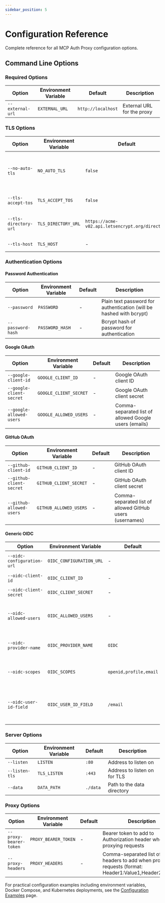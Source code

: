 ```yaml
---
sidebar_position: 5
---
```


# Configuration Reference

Complete reference for all MCP Auth Proxy configuration options.

## Command Line Options

### Required Options

| Option           | Environment Variable | Default            | Description                |
| ---------------- | -------------------- | ------------------ | -------------------------- |
| `--external-url` | `EXTERNAL_URL`       | `http://localhost` | External URL for the proxy |

### TLS Options

| Option                | Environment Variable | Default                                          | Description                                           |
| --------------------- | -------------------- | ------------------------------------------------ | ----------------------------------------------------- |
| `--no-auto-tls`       | `NO_AUTO_TLS`        | `false`                                          | Disable automatic TLS host detection from externalURL |
| `--tls-accept-tos`    | `TLS_ACCEPT_TOS`     | `false`                                          | Accept TLS terms of service                           |
| `--tls-directory-url` | `TLS_DIRECTORY_URL`  | `https://acme-v02.api.letsencrypt.org/directory` | ACME directory URL for TLS certificates               |
| `--tls-host`          | `TLS_HOST`           | -                                                | Host name for TLS                                     |

### Authentication Options

#### Password Authentication

| Option            | Environment Variable | Default | Description                                                         |
| ----------------- | -------------------- | ------- | ------------------------------------------------------------------- |
| `--password`      | `PASSWORD`           | -       | Plain text password for authentication (will be hashed with bcrypt) |
| `--password-hash` | `PASSWORD_HASH`      | -       | Bcrypt hash of password for authentication                          |

#### Google OAuth

| Option                   | Environment Variable   | Default | Description                                           |
| ------------------------ | ---------------------- | ------- | ----------------------------------------------------- |
| `--google-client-id`     | `GOOGLE_CLIENT_ID`     | -       | Google OAuth client ID                                |
| `--google-client-secret` | `GOOGLE_CLIENT_SECRET` | -       | Google OAuth client secret                            |
| `--google-allowed-users` | `GOOGLE_ALLOWED_USERS` | -       | Comma-separated list of allowed Google users (emails) |

#### GitHub OAuth

| Option                   | Environment Variable   | Default | Description                                              |
| ------------------------ | ---------------------- | ------- | -------------------------------------------------------- |
| `--github-client-id`     | `GITHUB_CLIENT_ID`     | -       | GitHub OAuth client ID                                   |
| `--github-client-secret` | `GITHUB_CLIENT_SECRET` | -       | GitHub OAuth client secret                               |
| `--github-allowed-users` | `GITHUB_ALLOWED_USERS` | -       | Comma-separated list of allowed GitHub users (usernames) |

#### Generic OIDC

| Option                     | Environment Variable     | Default                | Description                                                 |
| -------------------------- | ------------------------ | ---------------------- | ----------------------------------------------------------- |
| `--oidc-configuration-url` | `OIDC_CONFIGURATION_URL` | -                      | OIDC configuration URL                                      |
| `--oidc-client-id`         | `OIDC_CLIENT_ID`         | -                      | OIDC client ID                                              |
| `--oidc-client-secret`     | `OIDC_CLIENT_SECRET`     | -                      | OIDC client secret                                          |
| `--oidc-allowed-users`     | `OIDC_ALLOWED_USERS`     | -                      | Comma-separated list of allowed OIDC users                  |
| `--oidc-provider-name`     | `OIDC_PROVIDER_NAME`     | `OIDC`                 | Display name for OIDC provider                              |
| `--oidc-scopes`            | `OIDC_SCOPES`            | `openid,profile,email` | Comma-separated list of OIDC scopes                         |
| `--oidc-user-id-field`     | `OIDC_USER_ID_FIELD`     | `/email`               | JSON pointer to user ID field in userinfo endpoint response |

### Server Options

| Option         | Environment Variable | Default  | Description                  |
| -------------- | -------------------- | -------- | ---------------------------- |
| `--listen`     | `LISTEN`             | `:80`    | Address to listen on         |
| `--listen-tls` | `TLS_LISTEN`         | `:443`   | Address to listen on for TLS |
| `--data`       | `DATA_PATH`          | `./data` | Path to the data directory   |

### Proxy Options

| Option                 | Environment Variable | Default | Description                                                                                           |
| ---------------------- | -------------------- | ------- | ----------------------------------------------------------------------------------------------------- |
| `--proxy-bearer-token` | `PROXY_BEARER_TOKEN` | -       | Bearer token to add to Authorization header when proxying requests                                    |
| `--proxy-headers`      | `PROXY_HEADERS`      | -       | Comma-separated list of headers to add when proxying requests (format: Header1:Value1,Header2:Value2) |

For practical configuration examples including environment variables, Docker Compose, and Kubernetes deployments, see the [Configuration Examples](./examples.md) page.
